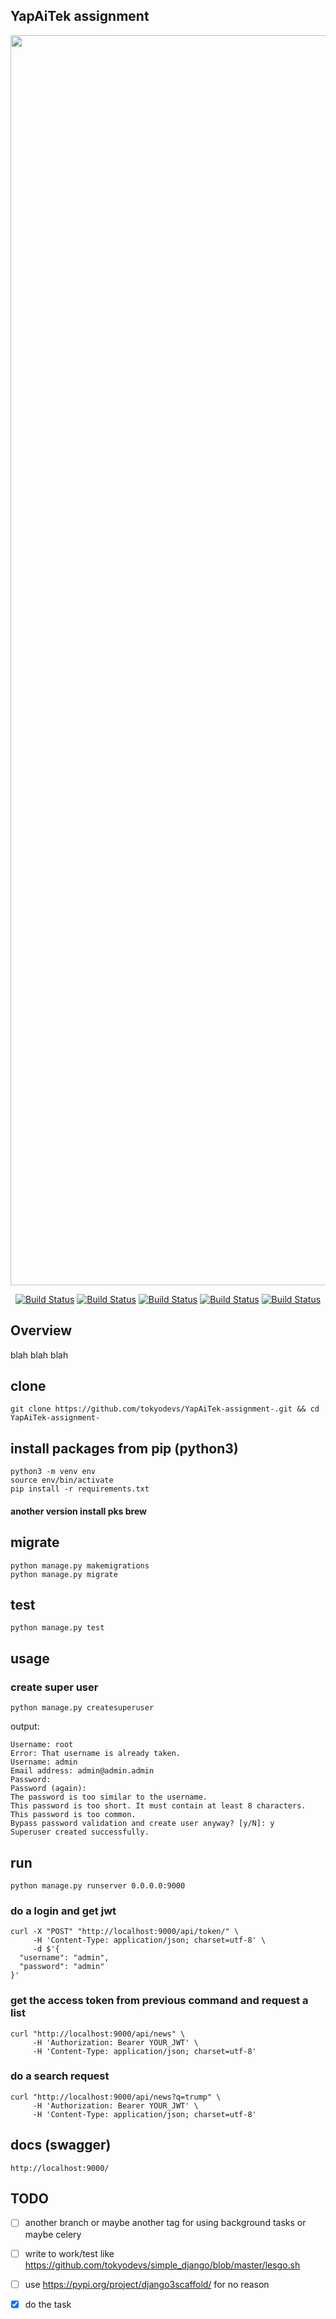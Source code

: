 
YapAiTek assignment
---------

<p align="center"><img src="https://raw.githubusercontent.com/tokyodevs/YapAiTek-assignment-/master/img.png" width="2000"></p>


<p align="center">
<a href=""><img src="https://img.shields.io/github/issues/tokyodevs/django3scaffold" alt="Build Status"></a>
<a href=""><img src="https://img.shields.io/github/forks/tokyodevs/django3scaffold" alt="Build Status"></a>
<a href=""><img src="https://img.shields.io/github/stars/tokyodevs/django3scaffold" alt="Build Status"></a>
<a href=""><img src="https://img.shields.io/github/license/tokyodevs/django3scaffold" alt="Build Status"></a>
<a href="https://img.shields.io/twitter/url?url=https%3A%2F%2Fgithub.com%2Ftokyodevs%2Fdjango3scaffold"><img src="https://img.shields.io/twitter/url?url=https%3A%2F%2Fgithub.com%2Ftokyodevs%2Fdjango3scaffold" alt="Build Status"></a>
</p>

Overview
---------
blah blah blah 


## clone 
```
git clone https://github.com/tokyodevs/YapAiTek-assignment-.git && cd YapAiTek-assignment-
```


## install packages from pip (python3)

```
python3 -m venv env
source env/bin/activate
pip install -r requirements.txt 
```


#### another version install pks brew


## migrate 
```
python manage.py makemigrations
python manage.py migrate
```

## test 
```
python manage.py test
```



## usage 

### create super user
```
python manage.py createsuperuser
```
output: 
```
Username: root
Error: That username is already taken.
Username: admin
Email address: admin@admin.admin
Password: 
Password (again): 
The password is too similar to the username.
This password is too short. It must contain at least 8 characters.
This password is too common.
Bypass password validation and create user anyway? [y/N]: y
Superuser created successfully.

```

## run  
```
python manage.py runserver 0.0.0.0:9000
```

### do a login and get jwt 

```
curl -X "POST" "http://localhost:9000/api/token/" \
     -H 'Content-Type: application/json; charset=utf-8' \
     -d $'{
  "username": "admin",
  "password": "admin"
}'

```

### get the access token from previous command and request a list 
```
curl "http://localhost:9000/api/news" \
     -H 'Authorization: Bearer YOUR_JWT' \
     -H 'Content-Type: application/json; charset=utf-8'
```

### do a search request
```
curl "http://localhost:9000/api/news?q=trump" \
     -H 'Authorization: Bearer YOUR_JWT' \
     -H 'Content-Type: application/json; charset=utf-8'
```





## docs (swagger)
```
http://localhost:9000/
```

## TODO
- [ ] another branch or maybe another tag for using background tasks or maybe celery 
- [ ] write to work/test like https://github.com/tokyodevs/simple_django/blob/master/lesgo.sh 

- [ ] use https://pypi.org/project/django3scaffold/ for no reason

- [x] do the task